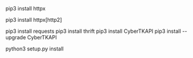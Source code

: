 
pip3 install httpx

pip3 install httpx[http2] 

pip3 install requests
pip3 install thrift
pip3 install CyberTKAPI
pip3 install --upgrade CyberTKAPI

python3 setup.py install
